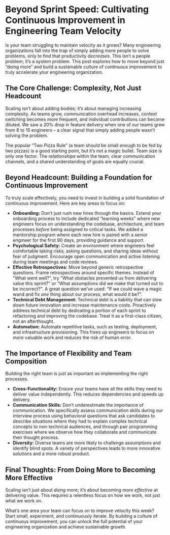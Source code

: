 # Beyond Sprint Speed: Cultivating Continuous Improvement in Engineering Team Velocity

Is your team struggling to maintain velocity as it grows? Many engineering organizations fall into the trap of simply adding more people to solve problems, only to find that productivity *decreases*. This isn’t a people problem; it’s a system problem. This post explores how to move beyond just “doing more” and build a sustainable culture of continuous improvement to truly accelerate your engineering organization.

## The Core Challenge: Complexity, Not Just Headcount

Scaling isn’t about adding bodies; it’s about managing increasing complexity. As teams grow, communication overhead increases, context switching becomes more frequent, and individual contributions can become diluted. We saw a 20% drop in feature delivery when one of our teams grew from 8 to 15 engineers – a clear signal that simply adding people wasn’t solving the problem.

The popular “Two Pizza Rule” (a team should be small enough to be fed by two pizzas) is a good starting point, but it’s not a magic bullet. Team size is only one factor. The *relationships* within the team, clear communication channels, and a shared understanding of goals are equally crucial. 

## Beyond Headcount: Building a Foundation for Continuous Improvement

To truly scale effectively, you need to invest in building a solid foundation of continuous improvement. Here are key areas to focus on:

*   **Onboarding:** Don't just rush new hires through the basics. Extend your onboarding process to include dedicated “learning weeks” where new engineers focus on understanding the codebase, architecture, and team processes *before* being assigned to critical tasks. We added a mentorship program where each new hire is paired with a senior engineer for the first 90 days, providing guidance and support.
*   **Psychological Safety:** Create an environment where engineers feel comfortable taking risks, asking questions, and sharing ideas without fear of judgment. Encourage open communication and active listening during team meetings and code reviews.
*   **Effective Retrospectives:** Move beyond generic retrospective questions. Frame retrospectives around specific themes. Instead of "What went well?", try "What obstacles prevented us from delivering value this sprint?" or “What assumptions did we make that turned out to be incorrect?". A great question we’ve used: "If we could wave a magic wand and fix *one* thing about our process, what would it be?".
*   **Technical Debt Management:** Technical debt is a liability that can slow down future innovation and increase maintenance costs. Proactively address technical debt by dedicating a portion of each sprint to refactoring and improving the codebase. Treat it as a first-class citizen, not an afterthought.
*   **Automation:** Automate repetitive tasks, such as testing, deployment, and infrastructure provisioning. This frees up engineers to focus on more valuable work and reduces the risk of human error.



## The Importance of Flexibility and Team Composition

Building the right team is just as important as implementing the right processes. 

*   **Cross-Functionality:**  Ensure your teams have all the skills they need to deliver value independently. This reduces dependencies and speeds up delivery. 
*   **Communication Skills:**  Don’t underestimate the importance of communication. We specifically assess communication skills during our interview process using behavioral questions that ask candidates to describe situations where they had to explain complex technical concepts to non-technical audiences, and through pair programming exercises where we observe how they collaborate and communicate their thought process. 
*   **Diversity:** Diverse teams are more likely to challenge assumptions and identify blind spots. A variety of perspectives leads to more innovative solutions and a more robust product. 


## Final Thoughts: From Doing More to Becoming More Effective

Scaling isn’t just about *doing* more; it’s about becoming *more effective* at delivering value. This requires a relentless focus on how we work, not just what we work on. 

What’s one area your team can focus on to improve velocity this week? Start small, experiment, and continuously iterate. By building a culture of continuous improvement, you can unlock the full potential of your engineering organization and achieve sustainable growth.